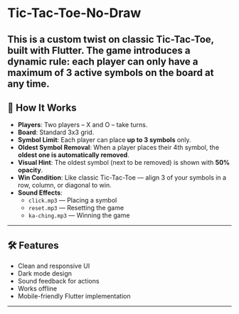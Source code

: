 # Tic-Tac-Toe-No-Draw
This is a custom twist on classic Tic-Tac-Toe, built with Flutter. The game introduces a dynamic rule: each player can only have a maximum of 3 active symbols on the board at any time.
---

## 🧠 How It Works

- **Players**: Two players – X and O – take turns.
- **Board**: Standard 3x3 grid.
- **Symbol Limit**: Each player can place **up to 3 symbols** only.
- **Oldest Symbol Removal**: When a player places their 4th symbol, the **oldest one is automatically removed**.
- **Visual Hint**: The oldest symbol (next to be removed) is shown with **50% opacity**.
- **Win Condition**: Like classic Tic-Tac-Toe — align 3 of your symbols in a row, column, or diagonal to win.
- **Sound Effects**:
  - `click.mp3` — Placing a symbol
  - `reset.mp3` — Resetting the game
  - `ka-ching.mp3` — Winning the game

---

## 🛠️ Features

- Clean and responsive UI
- Dark mode design
- Sound feedback for actions
- Works offline
- Mobile-friendly Flutter implementation

---

   
